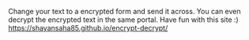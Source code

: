 Change your text to a encrypted form and send it across. You can even decrypt the encrypted text in the same portal.
Have fun with this site :)
https://shayansaha85.github.io/encrypt-decrypt/
